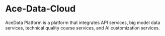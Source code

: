 # Ace-Data-Cloud
AceData Platform is a platform that integrates API services, big model data services, technical quality course services, and AI customization services. 
